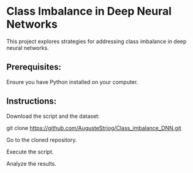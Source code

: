 # Class Imbalance in Deep Neural Networks

This project explores strategies for addressing class imbalance in deep neural networks.

## Prerequisites: 
Ensure you have Python installed on your computer.

## Instructions:
Download the script and the dataset:

git clone https://github.com/AugusteStriog/Class_imbalance_DNN.git

Go to the cloned repository.

Execute the script.

Analyze the results.
